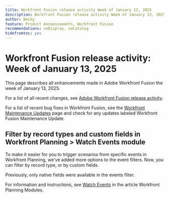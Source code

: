 ```yaml
---
title: Workfront Fusion release activity Week of January 13, 2025
description: Workfront Fusion release activity Week of January 13, 2025
author: Becky
feature: Product Announcements, Workfront Fusion
recommendations: noDisplay, noCatalog
hidefromtoc: yes
---
```

# Workfront Fusion release activity: Week of January 13, 2025

This page describes all enhancements made in Adobe Workfront Fusion the week of January 13, 2025.

For a list of all recent changes, see [Adobe Workfront Fusion release activity](/help/workfront-fusion/fusion-product-releases/fusion-release-activity.md).

For a list of recent bug fixes in Workfront Fusion, see the [Workfront Maintenance Updates](https://experienceleague.adobe.com/en/docs/workfront-known-issues/releases/current-updates) page and check for any updates labeled Workfront Fusion Maintenance Update.

## Filter by record types and custom fields in Workfront Planning > Watch Events module

To make it easier for you to trigger scenarios from specific events in Workfront Planning, we've added more options to the event filters. Now, you can filter by record type, or by custom fields.

Previously, only native fields were available in the events filter.

For information and instructions, see [Watch Events](/help/workfront-fusion/references/apps-and-modules/adobe-connectors/workfront-planning-modules.md#watch-events) in the article Workfront Planning Modules.



